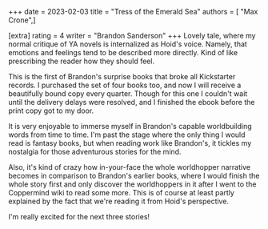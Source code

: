 +++
date = 2023-02-03
title = "Tress of the Emerald Sea"
authors = [ "Max Crone",]

[extra]
rating = 4
writer = "Brandon Sanderson"
+++
Lovely tale, where my normal critique of YA novels is internalized as Hoid's voice.
Namely, that emotions and feelings tend to be described more directly.
Kind of like prescribing the reader how they should feel.
<!-- more -->
This is the first of Brandon's surprise books that broke all Kickstarter records.
I purchased the set of four books too, and now I will receive a beautifully bound copy every quarter.
Though for this one I couldn't wait until the delivery delays were resolved, and I finished the ebook before the print copy got to my door.

It is very enjoyable to immerse myself in Brandon's capable worldbuilding words from time to time.
I'm past the stage where the only thing I would read is fantasy books, but when reading work like Brandon's, it tickles my nostalgia for those adventurous stories for the mind.

Also, it's kind of crazy how in-your-face the whole worldhopper narrative becomes in comparison to Brandon's earlier books, where I would finish the whole story first and only discover the worldhoppers in it after I went to the Coppermind wiki to read some more.
This is of course at least partly explained by the fact that we're reading it from Hoid's perspective.

I'm really excited for the next three stories!

